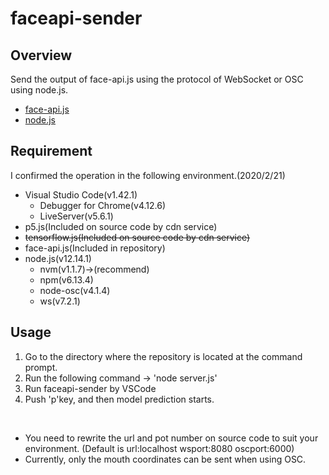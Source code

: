 # faceapi-sender
## Overview
Send the output of face-api.js using the protocol of WebSocket or OSC using node.js.
- [face-api.js](https://github.com/justadudewhohacks/face-api.js)
- [node.js](https://nodejs.org/)

## Requirement
I confirmed the operation in the following environment.(2020/2/21)
- Visual Studio Code(v1.42.1)
    - Debugger for Chrome(v4.12.6) 
    - LiveServer(v5.6.1)
- p5.js(Included on source code by cdn service)
- ~~tensorflow.js(Included on source code by cdn service)~~
- face-api.js(Included in repository)
- node.js(v12.14.1)
    - nvm(v1.1.7)->(recommend)
    - npm(v6.13.4)
    - node-osc(v4.1.4)
    - ws(v7.2.1)
## Usage
1. Go to the directory where the repository is located at the command prompt.
2. Run the following command -> 'node server.js'
3. Run faceapi-sender by VSCode
4. Push 'p'key, and then model prediction starts.
<br>

- You need to rewrite the url and pot number on source code to suit your environment. (Default is url:localhost wsport:8080 oscport:6000)
- Currently, only the mouth coordinates can be sent when using OSC.